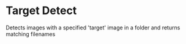 # Target Detect

Detects images with a specified 'target' image in a folder and returns matching filenames
